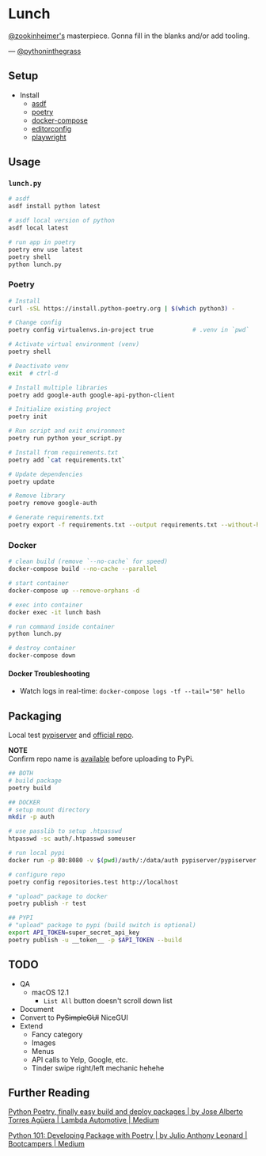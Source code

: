 # Lunch

[@zookinheimer's](https://github.com/zookinheimer/Lunch/commits?author=zookinheimer) masterpiece. Gonna fill in the blanks and/or add tooling.

— [@pythoninthegrass](https://github.com/pythoninthegrass)

## Setup
* Install 
  * [asdf](https://asdf-vm.com/guide/getting-started.html)
  * [poetry](https://python-poetry.org/docs/)
  * [docker-compose](https://docs.docker.com/compose/install/)
  * [editorconfig](https://editorconfig.org/)
  * [playwright](https://playwright.dev/python/docs/intro#installation)

## Usage
### `lunch.py`
```bash
# asdf
asdf install python latest

# asdf local version of python
asdf local latest

# run app in poetry
poetry env use latest
poetry shell
python lunch.py
```

### Poetry
```bash
# Install
curl -sSL https://install.python-poetry.org | $(which python3) -

# Change config
poetry config virtualenvs.in-project true           # .venv in `pwd`

# Activate virtual environment (venv)
poetry shell

# Deactivate venv
exit  # ctrl-d

# Install multiple libraries
poetry add google-auth google-api-python-client

# Initialize existing project
poetry init

# Run script and exit environment
poetry run python your_script.py

# Install from requirements.txt
poetry add `cat requirements.txt`

# Update dependencies
poetry update

# Remove library
poetry remove google-auth

# Generate requirements.txt
poetry export -f requirements.txt --output requirements.txt --without-hashes
```

### Docker
```bash
# clean build (remove `--no-cache` for speed)
docker-compose build --no-cache --parallel

# start container
docker-compose up --remove-orphans -d

# exec into container
docker exec -it lunch bash

# run command inside container
python lunch.py

# destroy container
docker-compose down
```

#### Docker Troubleshooting
* Watch logs in real-time: `docker-compose logs -tf --tail="50" hello`

## Packaging
Local test [pypiserver](https://github.com/pypiserver/pypiserver) and [official repo](https://pypi.org).

**NOTE**  
Confirm repo name is [available](https://pypi.org/help/#project-name) before uploading to PyPi.

```bash
## BOTH
# build package
poetry build

## DOCKER
# setup mount directory
mkdir -p auth

# use passlib to setup .htpasswd
htpasswd -sc auth/.htpasswd someuser

# run local pypi
docker run -p 80:8080 -v $(pwd)/auth/:/data/auth pypiserver/pypiserver:latest -P /data/auth/.htpasswd -a update,download,list /data/packages

# configure repo
poetry config repositories.test http://localhost

# "upload" package to docker
poetry publish -r test

## PYPI
# "upload" package to pypi (build switch is optional)
export API_TOKEN=super_secret_api_key
poetry publish -u __token__ -p $API_TOKEN --build
```

## TODO
* QA
  * macOS 12.1
    * `List All` button doesn't scroll down list
* Document
* Convert to ~~PySimpleGUI~~ NiceGUI
* Extend
  * Fancy category
  * Images
  * Menus
  * API calls to Yelp, Google, etc.
  * Tinder swipe right/left mechanic hehehe

## Further Reading
[Python Poetry, finally easy build and deploy packages | by Jose Alberto Torres Agüera | Lambda Automotive | Medium](https://medium.com/lambda-automotive/python-poetry-finally-easy-build-and-deploy-packages-e1e84c23401f)  

[Python 101: Developing Package with Poetry | by Julio Anthony Leonard | Bootcampers | Medium](https://medium.com/bootcampers/python-101-developing-package-with-poetry-449c57690350)
